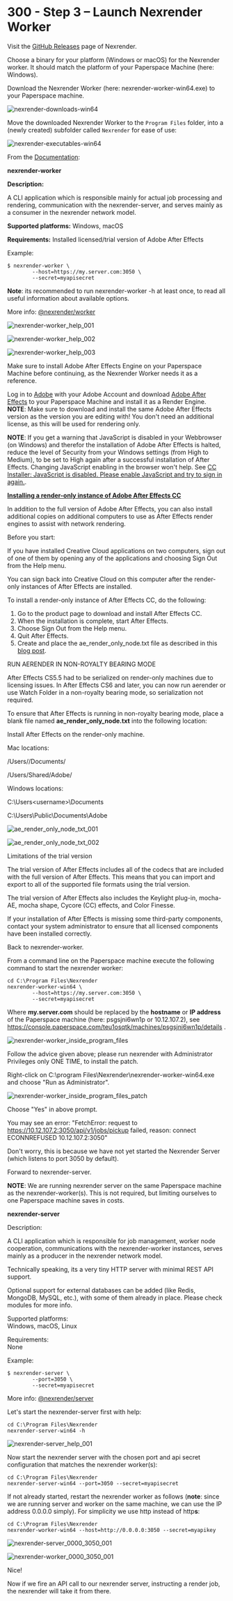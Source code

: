 # 300 - Step 3 – Launch Nexrender Worker

Visit the [GitHub Releases](https://github.com/inlife/nexrender/releases) page of Nexrender.

Choose a binary for your platform (Windows or macOS) for the Nexrender worker. It should match the platform of your Paperspace Machine (here: Windows).

Download the Nexrender Worker (here: nexrender-worker-win64.exe) to your Paperspace machine.

![nexrender-downloads-win64](https://github.com/vanHeemstraSystems/nexrender/assets/1499433/9d4e864c-5b1b-452d-835d-2dab15df9f01)

Move the downloaded Nexrender Worker to the ```Program Files``` folder, into a (newly created) subfolder called ```Nexrender``` for ease of use:

![nexrender-executables-win64](https://github.com/vanHeemstraSystems/nexrender/assets/1499433/05bd4cd2-e53f-4d1a-a589-2f4b9904f441)

From the [Documentation](https://github.com/inlife/nexrender?tab=readme-ov-file#nexrender-worker):

**nexrender-worker**

**Description:**

A CLI application which is responsible mainly for actual job processing and rendering, communication with the nexrender-server, and serves mainly as a consumer in the nexrender network model.

**Supported platforms:**
Windows, macOS

**Requirements:**
Installed licensed/trial version of Adobe After Effects

Example:

```
$ nexrender-worker \
        --host=https://my.server.com:3050 \
        --secret=myapisecret
```

**Note**: its recommended to run nexrender-worker -h at least once, to read all useful information about available options.

More info: [@nexrender/worker](https://github.com/inlife/nexrender/blob/master/packages/nexrender-worker)

![nexrender-worker_help_001](https://github.com/vanHeemstraSystems/nexrender/assets/1499433/72bd7d66-8de0-4c5b-88b9-4835bd31e80c)

![nexrender-worker_help_002](https://github.com/vanHeemstraSystems/nexrender/assets/1499433/f5c07071-d305-46d1-845e-4b43ab09a3d4)

![nexrender-worker_help_003](https://github.com/vanHeemstraSystems/nexrender/assets/1499433/4b8a3134-9292-4679-8626-5e639edcbc4a)

Make sure to install Adobe After Effects Engine on your Paperspace Machine before continuing, as the Nexrender Worker needs it as a reference.

Log in to [Adobe](https://commerce.adobe.com/store) with your Adobe Account and download [Adobe After Effects](![nexrender-executables-win64](https://github.com/vanHeemstraSystems/nexrender/assets/1499433/05bd4cd2-e53f-4d1a-a589-2f4b9904f441)) to your Paperspace Machine and install it as a Render Engine. **NOTE**: Make sure to download and install the same Adobe After Effects version as the version you are editing with! You don't need an additional license, as this will be used for rendering only.

**NOTE**: If you get a warning that JavaScript is disabled in your Webbrowser (on Windows) and therefor the installation of Adobe After Effects is halted, reduce the level of Security from your Windows settings (from High to Medium), to be set to High again after a successful installation of After Effects. Changing JavaScript enabling in the browser won't help. See [CC Installer: JavaScript is disabled. Please enable JavaScript and try to sign in again.](https://community.adobe.com/t5/download-install-discussions/cc-installer-javascript-is-disabled-please-enable-javascript-and-try-to-sign-in-again/td-p/10674497).

**[Installing a render-only instance of Adobe After Effects CC](https://helpx.adobe.com/nl/after-effects/using/setup-installation.html)**

In addition to the full version of Adobe After Effects, you can also install additional copies on additional computers to use as After Effects render engines to assist with network rendering. 

Before you start:

If you have installed Creative Cloud applications on two computers, sign out of one of them by opening any of the applications and choosing Sign Out from the Help menu.

You can sign back into Creative Cloud on this computer after the render-only instances of After Effects are installed.

To install a render-only instance of After Effects CC, do the following:

1. Go to the product page to download and install After Effects CC.
2. When the installation is complete, start After Effects.
3. Choose Sign Out from the Help menu.
4. Quit After Effects.
5. Create and place the ae_render_only_node.txt file as described in this [blog post](https://blogs.adobe.com/aftereffects/2012/06/codecs-and-the-render-engine-in-after-effects-cs6.html).

RUN AERENDER IN NON-ROYALTY BEARING MODE

After Effects CS5.5 had to be serialized on render-only machines due to licensing issues. In After Effects CS6 and later, you can now run aerender or use Watch Folder in a non-royalty bearing mode, so serialization not required.

To ensure that After Effects is running in non-royalty bearing mode, place a blank file named **ae_render_only_node.txt** into the following location:

Install After Effects on the render-only machine.

Mac locations:

/Users/<username>/Documents/

/Users/Shared/Adobe/

Windows locations:

C:\Users\<username>\Documents

C:\Users\Public\Documents\Adobe

![ae_render_only_node_txt_001](https://github.com/vanHeemstraSystems/nexrender/assets/1499433/ebb6ae1c-20ba-4460-825a-a6233761e7b2)

![ae_render_only_node_txt_002](https://github.com/vanHeemstraSystems/nexrender/assets/1499433/25582c86-7b73-4948-844b-51103b4d317b)

Limitations of the trial version

The trial version of After Effects includes all of the codecs that are included with the full version of After Effects. This means that you can import and export to all of the supported file formats using the trial version. 

The trial version of After Effects also includes the Keylight plug-in, mocha-AE, mocha shape, Cycore (CC) effects, and Color Finesse. 

If your installation of After Effects is missing some third-party components, contact your system administrator to ensure that all licensed components have been installed correctly.

Back to nexrender-worker.

From a command line on the Paperspace machine execute the following command to start the nexrender worker:

```
cd C:\Program Files\Nexrender
nexrender-worker-win64 \
        --host=https://my.server.com:3050 \
        --secret=myapisecret
```

Where **my.server.com** should be replaced by the **hostname** or **IP address** of the Paperspace machine (here: psgsjni6wn1p or 10.12.107.2), see https://console.paperspace.com/teu1osqtk/machines/psgsjni6wn1p/details .

![nexrender-worker_inside_program_files](https://github.com/vanHeemstraSystems/nexrender/assets/1499433/2e99d653-82ac-4e23-9753-c8aecbc14ef4)

Follow the advice given above; please run nexrender with Administrator Privileges only ONE TIME, to install the patch.

Right-click on C:\program Files\Nexrender\nexrender-worker-win64.exe and choose "Run as Administrator".

![nexrender-worker_inside_program_files_patch](https://github.com/vanHeemstraSystems/nexrender/assets/1499433/15a26895-8c04-417f-b775-3be360c8c40e)

Choose "Yes" in above prompt.

You may see an error: "FetchError: request to https://10.12.107.2:3050/api/v1/jobs/pickup failed, reason: connect ECONNREFUSED 10.12.107.2:3050"

Don't worry, this is because we have not yet started the Nexrender Server (which listens to port 3050 by default).

Forward to nexrender-server.

**NOTE**: We are running nexrender server on the same Paperspace machine as the nexrender-worker(s). This is not required, but limiting ourselves to one Paperspace machine saves in costs.

**nexrender-server**

Description:

A CLI application which is responsible for job management, worker node cooperation, communications with the nexrender-worker instances, serves mainly as a producer in the nexrender network model.

Technically speaking, its a very tiny HTTP server with minimal REST API support.

Optional support for external databases can be added (like Redis, MongoDB, MySQL, etc.), with some of them already in place. Please check modules for more info.

Supported platforms:<br/>
Windows, macOS, Linux

Requirements:<br/>
None

Example:<br/>

```
$ nexrender-server \
        --port=3050 \
        --secret=myapisecret
```

More info: [@nexrender/server](https://github.com/inlife/nexrender/blob/master/packages/nexrender-server)

Let's start the nexrender-server first with help:

```
cd C:\Program Files\Nexrender
nexrender-server-win64 -h
```

![nexrender-server_help_001](https://github.com/vanHeemstraSystems/nexrender/assets/1499433/707e8448-e5bc-418e-be6b-e120949187e6)

Now start the nexrender server with the chosen port and api secret configuration that matches the nexrender worker(s):

```
cd C:\Program Files\Nexrender
nexrender-server-win64 --port=3050 --secret=myapisecret
```

If not already started, restart the nexrender worker as follows (**note**: since we are running server and worker on the same machine, we can use the IP address 0.0.0.0 simply). For simplicity we use http instead of http**s**:

```
cd C:\Program Files\Nexrender
nexrender-worker-win64 --host=http://0.0.0.0:3050 --secret=myapikey
```

![nexrender-server_0000_3050_001](https://github.com/vanHeemstraSystems/nexrender/assets/1499433/480ad210-7717-45e2-8dd3-742146e7529e)

![nexrender-worker_0000_3050_001](https://github.com/vanHeemstraSystems/nexrender/assets/1499433/33979890-9c5a-4ceb-bb96-e3d16e4c1b86)

Nice!

Now if we fire an API call to our nexrender server, instructing a render job, the nexrender will take it from there.
